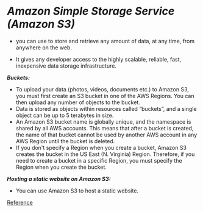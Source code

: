 # ***Amazon Simple Storage Service (Amazon S3)***

- you can use to store and retrieve any amount of data, at any time, from anywhere on the web.

- It gives any developer access to the highly scalable, reliable, fast, inexpensive data storage infrastructure.

***Buckets:***
- To upload your data (photos, videos, documents etc.) to Amazon S3, you must first create an S3 bucket in one of the AWS Regions. You can then upload any number of objects to the bucket.
- Data is stored as objects within resources called “buckets”, and a single object can be up to 5 terabytes in size.
- An Amazon S3 bucket name is globally unique, and the namespace is shared by all AWS accounts. This means that after a bucket is created, the name of that bucket cannot be used by another AWS account in any AWS Region until the bucket is deleted. 
- If you don't specify a Region when you create a bucket, Amazon S3 creates the bucket in the US East (N. Virginia) Region. Therefore, if you need to create a bucket in a specific Region, you must specify the Region when you create the bucket.

***Hosting a static website on Amazon S3:***
- You can use Amazon S3 to host a static website.

[Reference](https://aws.amazon.com/s3/?nc=sn&loc=1)
